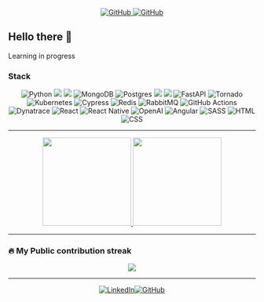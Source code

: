 <div align="center">
  <a href="https://github.com/diegoscastanho">
    <img alt="GitHub" src="https://visitor-badge.laobi.icu/badge?page_id=diegoscastanho"/>
  </a>
  <a href="https://github.com/diegoscastanho">
    <img alt="GitHub" src="https://img.shields.io/badge/dynamic/json?logo=github&label=GitHub+Followers&labelColor=282c34&color=181717&query=%24.data.totalSubs&url=https%3A%2F%2Fapi.spencerwoo.com%2Fsubstats%2F%3Fsource%3Dgithub%26queryKey%3Ddiegoscastanho&longCache=true"/>
  </a>
</div>

## Hello there :wave:

Learning in progress

### Stack

<div align="center">

![Python](https://img.shields.io/badge/python-3670A0?style=for-the-badge&logo=python&logoColor=ffdd54)
<img src="https://img.shields.io/badge/Node.js-43853D?style=for-the-badge&logo=node-dot-js&logoColor=white"/>
<img src="https://img.shields.io/badge/TypeScript-007ACC?style=for-the-badge&logo=typescript&logoColor=white" /> ![MongoDB](https://img.shields.io/badge/MongoDB-%234ea94b.svg?style=for-the-badge&logo=mongodb&logoColor=white) ![Postgres](https://img.shields.io/badge/postgres-%23316192.svg?style=for-the-badge&logo=postgresql&logoColor=white)
<img src="https://img.shields.io/badge/Docker-2CA5E0?style=for-the-badge&logo=docker&logoColor=white" />
<img src="https://img.shields.io/badge/Amazon_AWS-232F3E?style=for-the-badge&logo=amazon-aws&logoColor=white"/>
![FastAPI](https://img.shields.io/badge/FastAPI-005571?style=for-the-badge&logo=fastapi) ![Tornado](https://img.shields.io/badge/Tornado-333333?style=for-the-badge&logo=tornado)
![Kubernetes](https://img.shields.io/badge/Kubernetes-326CE5?style=for-the-badge&logo=kubernetes&logoColor=white)
![Cypress](https://img.shields.io/badge/Cypress-17202C?style=for-the-badge&logo=cypress&logoColor=white)
![Redis](https://img.shields.io/badge/Redis-DC382D?style=for-the-badge&logo=redis&logoColor=white)
![RabbitMQ](https://img.shields.io/badge/RabbitMQ-FF6600?style=for-the-badge&logo=rabbitmq&logoColor=white)
![GitHub Actions](https://img.shields.io/badge/GitHub_Actions-2088FF?style=for-the-badge&logo=github-actions&logoColor=white)
![Dynatrace](https://img.shields.io/badge/Dynatrace-1496FF?style=for-the-badge&logo=dynatrace&logoColor=white)
![React](https://img.shields.io/badge/React-61DAFB?style=for-the-badge&logo=react&logoColor=white)
![React Native](https://img.shields.io/badge/React_Native-61DAFB?style=for-the-badge&logo=react&logoColor=white)
![OpenAI](https://img.shields.io/badge/OpenAI-%232662E0?style=for-the-badge)
![Angular](https://img.shields.io/badge/Angular-DD0031?style=for-the-badge&logo=angular&logoColor=white)
![SASS](https://img.shields.io/badge/SASS-CC6699?style=for-the-badge&logo=sass&logoColor=white)
![HTML](https://img.shields.io/badge/HTML5-E34F26?style=for-the-badge&logo=html5&logoColor=white)
![CSS](https://img.shields.io/badge/CSS3-1572B6?style=for-the-badge&logo=css3&logoColor=white)

</div>

---

<p align="center">
  <a href="https://github.com/diegoscastanho">
    <img height="180em" src="https://github-readme-stats-eight-theta.vercel.app/api?username=diegoscastanho&hide_border=true&show_icons=true&theme=dracula&include_all_commits=true&count_private=true"/>
    <img height="180em" src="https://github-readme-stats-eight-theta.vercel.app/api/top-langs/?username=diegoscastanho&hide_border=true&layout=compact&langs_count=8&theme=dracula"/>
  </a>
</p>

---

### 🔥 My Public contribution streak

<p align="center"><a href="https://github-readme-streak-stats.herokuapp.com/?user=diegoscastanho&theme=monokai-metallian&hide_border=true"><img src="https://github-readme-streak-stats.herokuapp.com/?user=diegoscastanho&theme=monokai-metallian&hide_border=true"/></a></p>

---


<div align="center"><a href="https://www.linkedin.com/in/diegoscastanho/" target="_blank"><img alt="LinkedIn" src="https://img.shields.io/badge/linkedin-%230077B5.svg?style=for-the-badge&logo=linkedin&logoColor=white"/></a><a href="https://github.com/diegoscastanho" target="_blank"><img alt="GitHub" src="https://img.shields.io/badge/github-%23121011.svg?style=for-the-badge&logo=github&logoColor=white"/></a>
</div>
